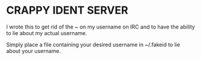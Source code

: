 # CRAPPY IDENT SERVER

I wrote this to get rid of the ~ on my username on IRC and to have the ability
to lie about my actual username.

Simply place a file containing your desired username in ~/.fakeid to lie about
your username.

